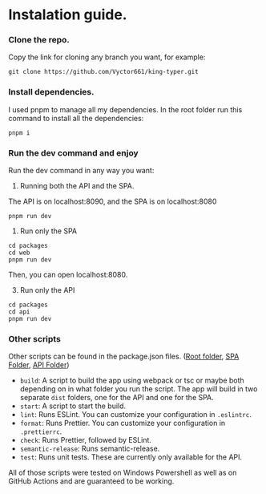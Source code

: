 # Instalation guide.

### Clone the repo.

Copy the link for cloning any branch you want, for example:

```
git clone https://github.com/Vyctor661/king-typer.git
```

### Install dependencies.

I used pnpm to manage all my dependencies. In the root folder run this command to install all the dependencies:

```
pnpm i
```

### Run the dev command and enjoy

Run the dev command in any way you want:

1. Running both the API and the SPA.

The API is on localhost:8090, and the SPA is on localhost:8080

```
pnpm run dev
```

1. Run only the SPA

```
cd packages
cd web
pnpm run dev
```
Then, you can open localhost:8080.

3. Run only the API
```
cd packages
cd api
pnpm run dev
```

### Other scripts

Other scripts can be found in the package.json files. ([Root folder](https://github.com/Vyctor661/king-typer/blob/master/package.json), [SPA Folder](https://github.com/Vyctor661/king-typer/blob/master/packages/web/package.json), [API Folder](https://github.com/Vyctor661/king-typer/blob/master/packages/api/package.json))

- `build`: A script to build the app using webpack or tsc or maybe both depending on in what folder you run the script. The app will build in two separate `dist` folders, one for the API and one for the SPA.
- `start`: A script to start the build.
- `lint`: Runs ESLint. You can customize your configuration in `.eslintrc`.
- `format`: Runs Prettier. You can customize your configuration in `.prettierrc`.
- `check`: Runs Prettier, followed by ESLint.
- `semantic-release`: Runs semantic-release.
- `test`: Runs unit tests. These are currently only available for the API.

All of those scripts were tested on Windows Powershell as well as on GitHub Actions and are guaranteed to be working.

